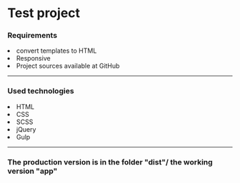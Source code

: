 # Test project

### Requirements
<li>convert templates to HTML</li>
<li>Responsive</li>
<li>Project sources available at GitHub</li>

<hr>

### Used technologies
<li>HTML</li>
<li>CSS</li>
<li>SCSS</li>
<li>jQuery</li>
<li>Gulp</li>

<hr>

### The production version is in the folder "dist"/ the working version "app"
